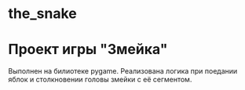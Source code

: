# the_snake
<h1>Проект игры <b>"Змейка"</b></h1>
<p>Выполнен на билиотеке pygame. Реализована логика при поедании яблок и столкновении головы змейки с её сегментом.</p>
